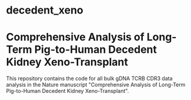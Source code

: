 # decedent_xeno
# Comprehensive Analysis of Long-Term Pig-to-Human Decedent Kidney Xeno-Transplant
This repository contains the code for all bulk gDNA TCRB CDR3 data analysis in the Nature manuscript "Comprehensive Analysis of Long-Term Pig-to-Human Decedent Kidney Xeno-Transplant".
